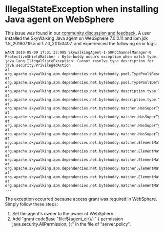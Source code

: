 # IllegalStateException when installing Java agent on WebSphere
This issue was found in our [community discussion and feedback](https://github.com/apache/skywalking/issues/2652). 
A user installed the SkyWalking Java agent on WebSphere 7.0.0.11 and ibm jdk 1.8_20160719 and 1.7.0_20150407,
and experienced the following error logs:
```
WARN 2019-05-09 17:01:35:905 SkywalkingAgent-1-GRPCChannelManager-0 ProtectiveShieldMatcher : Byte-buddy occurs exception when match type.
java.lang.IllegalStateException: Cannot resolve type description for java.security.PrivilegedAction
at org.apache.skywalking.apm.dependencies.net.bytebuddy.pool.TypePool$Resolution$Illegal.resolve(TypePool.java:144)
at org.apache.skywalking.apm.dependencies.net.bytebuddy.pool.TypePool$Default$WithLazyResolution$LazyTypeDescription.delegate(TypePool.java:1392)
at org.apache.skywalking.apm.dependencies.net.bytebuddy.description.type.TypeDescription$AbstractBase$OfSimpleType$WithDelegation.getInterfaces(TypeDescription.java:8016)
at org.apache.skywalking.apm.dependencies.net.bytebuddy.description.type.TypeDescription$Generic$OfNonGenericType.getInterfaces(TypeDescription.java:3621)
at org.apache.skywalking.apm.dependencies.net.bytebuddy.matcher.HasSuperTypeMatcher.hasInterface(HasSuperTypeMatcher.java:53)
at org.apache.skywalking.apm.dependencies.net.bytebuddy.matcher.HasSuperTypeMatcher.hasInterface(HasSuperTypeMatcher.java:54)
at org.apache.skywalking.apm.dependencies.net.bytebuddy.matcher.HasSuperTypeMatcher.matches(HasSuperTypeMatcher.java:38)
at org.apache.skywalking.apm.dependencies.net.bytebuddy.matcher.HasSuperTypeMatcher.matches(HasSuperTypeMatcher.java:15)
at org.apache.skywalking.apm.dependencies.net.bytebuddy.matcher.ElementMatcher$Junction$Conjunction.matches(ElementMatcher.java:107)
at org.apache.skywalking.apm.dependencies.net.bytebuddy.matcher.ElementMatcher$Junction$Disjunction.matches(ElementMatcher.java:147)
at org.apache.skywalking.apm.dependencies.net.bytebuddy.matcher.ElementMatcher$Junction$Disjunction.matches(ElementMatcher.java:147)
at org.apache.skywalking.apm.dependencies.net.bytebuddy.matcher.ElementMatcher$Junction$Disjunction.matches(ElementMatcher.java:147)
at org.apache.skywalking.apm.dependencies.net.bytebuddy.matcher.ElementMatcher$Junction$Disjunction.matches(ElementMatcher.java:147)
at org.apache.skywalking.apm.dependencies.net.bytebuddy.matcher.ElementMatcher$Junction$Disjunction.matches(ElementMatcher.java:147)
...
```

The exception occurred because access grant was required in WebSphere. 
Simply follow these steps:

1. Set the agent's owner to the owner of WebSphere.
2. Add "grant codeBase "file:${agent_dir}/-" { permission java.security.AllPermission; };" in the file of "server.policy".

